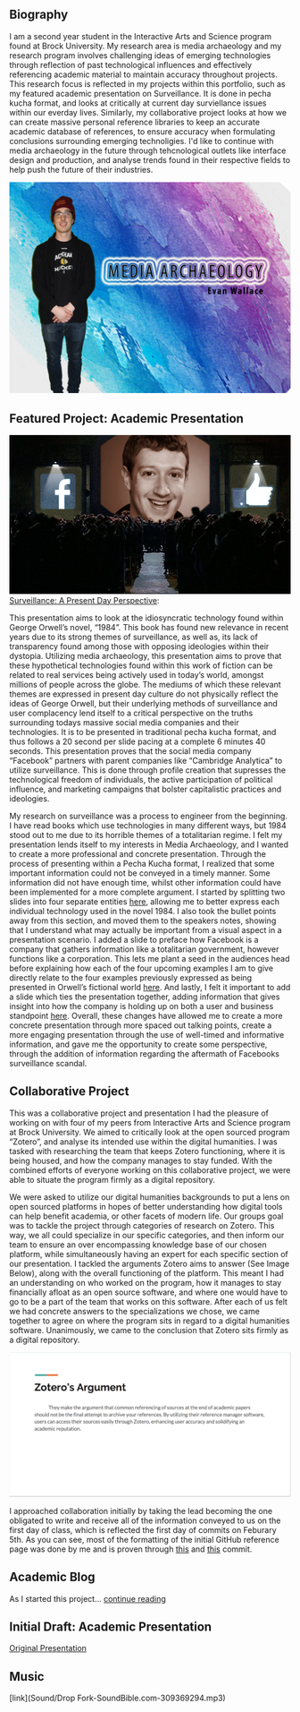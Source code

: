 ## Biography

  I am a second year student in the Interactive Arts and Science program found at Brock University. My research area is media archaeology and my research program involves challenging ideas of emerging technologies through reflection of past technological influences and effectively referencing academic material to maintain accuracy throughout projects. This research focus is reflected in my projects within this portfolio, such as my featured academic presentation on Surveillance. It is done in pecha kucha format, and looks at critically at current day surviellance issues within our everday lives. Similarly, my collaborative project looks at how we can create massive personal reference libraries to keep an accurate academic database of references, to ensure accuracy when formulating conclusions surrounding emerging technoligies. I'd like to continue with media archaeology in the future through tehcnological outlets like interface design and production, and analyse trends found in their respective fields to help push the future of their industries.

![](Images/pictureforgithub.jpg)

## Featured Project: Academic Presentation

![](Images/zucc.jpg)
[Surveillance: A Present Day Perspective](https://ew12gb.github.io/IASC-2P02/reveal.js-Edited/):
  <p> This presentation aims to look at the idiosyncratic technology found within George Orwell’s novel, “1984”. This book has found new relevance in recent years due to its strong themes of surveillance, as well as, its lack of transparency found among those with opposing ideologies within their dystopia. Utilizing media archaeology, this presentation aims to prove that these hypothetical technologies found within this work of fiction can be related to real services being actively used in today’s world, amongst millions of people across the globe. The mediums of which these relevant themes are expressed in present day culture do not physically reflect the ideas of George Orwell, but their underlying methods of surveillance and user complacency lend itself to a critical perspective on the truths surrounding todays massive social media companies and their technologies. It is to be presented in traditional pecha kucha format, and thus follows a 20 second per slide pacing at a complete 6 minutes 40 seconds. This presentation proves that the social media company “Facebook” partners with parent companies like “Cambridge Analytica” to utilize surveillance. This is done through profile creation that supresses the technological freedom of individuals, the active participation of political influence, and marketing campaigns that bolster capitalistic practices and ideologies.</p>

<p>My research on surveillance was a process to engineer from the beginning. I have read books which use technologies in many different ways, but 1984 stood out to me due to its horrible themes of a totalitarian regime. I felt my presentation lends itself to my interests in Media Archaeology, and I wanted to create a more professional and concrete presentation. Through the process of presenting within a Pecha Kucha format, I realized that some important information could not be conveyed in a timely manner. Some information did not have enough time, whilst other information could have been implemented for a more complete argument. I started by splitting two slides into four separate entities <a href="https://github.com/ew12gb/IASC-2P02/commit/b028e7d3c51ac013ab9c68198c01b332481d5ca3">here</a>, allowing me to better express each individual technology used in the novel 1984. I also took the bullet points away from this section, and moved them to the speakers notes, showing that I understand what may actually be important from a visual aspect in a presentation scenario. I added a slide to preface how Facebook is a company that gathers information like a totalitarian government, however functions like a corporation. This lets me plant a seed in the audiences head before explaining how each of the four upcoming examples I am to give directly relate to the four examples previously expressed as being presented in Orwell’s fictional world <a href="https://github.com/ew12gb/IASC-2P02/commit/7ac6c223b8c18c4d0d81a58a9367b69564dc8a99">here</a>. And lastly, I felt it important to add a slide which ties the presentation together, adding information that gives insight into how the company is holding up on both a user and business standpoint <a href="https://github.com/ew12gb/IASC-2P02/commit/288dda2a063a75529b310c68c5012252b81561bf">here</a>. Overall, these changes have allowed me to create a more concrete presentation through more spaced out talking points, create a more engaging presentation through the use of well-timed and informative information, and gave me the opportunity to create some perspective, through the addition of information regarding the aftermath of Facebooks surveillance scandal.</p>


## Collaborative Project

<p>This was a collaborative project and presentation I had the pleasure of working on with four of my peers from Interactive Arts and Science program at Brock University. We aimed to critically look at the open sourced program “Zotero”, and analyse its intended use within the digital humanities. I was tasked with researching the team that keeps Zotero functioning, where it is being housed, and how the company manages to stay funded. With the combined efforts of everyone working on this collaborative project, we were able to situate the program firmly as a digital repository.</P>

<P>We were asked to utilize our digital humanities backgrounds to put a lens on open sourced platforms in hopes of better understanding how digital tools can help benefit academia, or other facets of modern life. Our groups goal was to tackle the project through categories of research on Zotero. This way, we all could specialize in our specific categories, and then inform our team to ensure an over encompassing knowledge base of our chosen platform, while simultaneously having an expert for each specific section of our presentation. I tackled the arguments Zotero aims to answer (See Image Below), along with the overall functioning of the platform. This meant I had an understanding on who worked on the program, how it manages to stay financially afloat as an open source software, and where one would have to go to be a part of the team that works on this software. After each of us felt we had concrete answers to the specializations we chose, we came together to agree on where the program sits in regard to a digital humanities software. Unanimously, we came to the conclusion that Zotero sits firmly as a digital repository.</p>

![](Images/anothertry.jpg)

<p>I approached collaboration initially by taking the lead becoming the one obligated to write and receive all of the information conveyed to us on the first day of class, which is reflected the first day of commits on Feburary 5th. As you can see, most of the formatting of the initial GitHub reference page was done by me and is proven through <a href="https://github.com/IascAtBrock/IASC-2P02-TeamPresentations/commit/8c3955989e4011e586ef7012d1d59bf240c3211d">this</a> and 
 <a href="https://github.com/IascAtBrock/IASC-2P02-TeamPresentations/commit/d0ca162daa8cf9d62ff52e2119d6e796eb3ac77c">this</a> commit.</p>

## Academic Blog

As I started this project... [continue reading](blog)

## Initial Draft: Academic Presentation

[Original Presentation](https://ew12gb.github.io/IASC-2P02/reveal.js-master/)


## Music
[link](Sound/Drop Fork-SoundBible.com-309369294.mp3)

